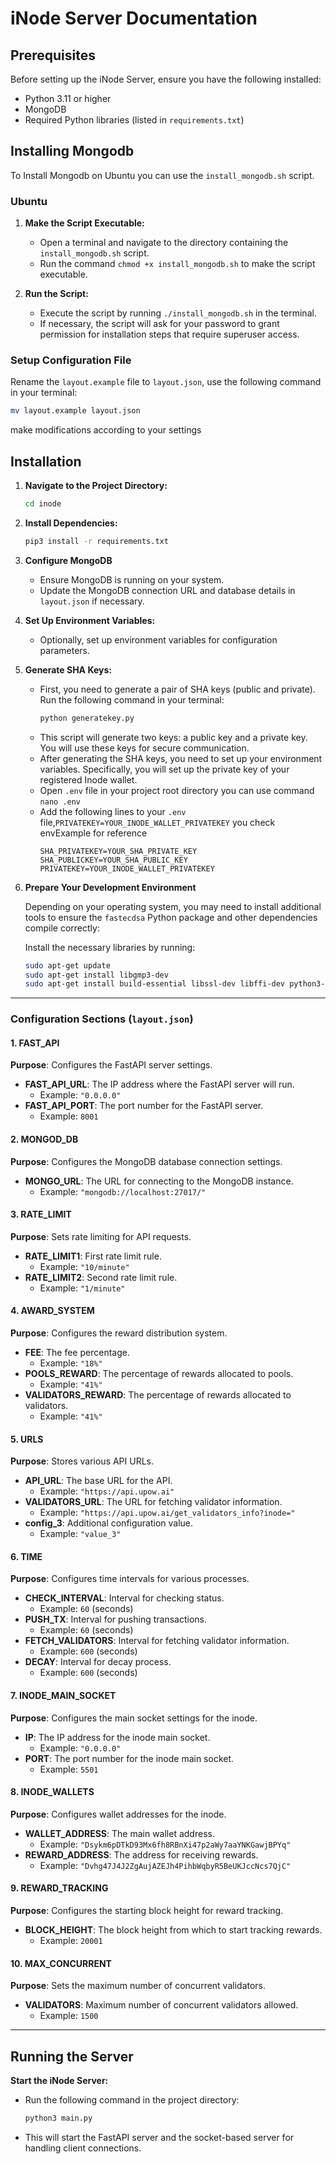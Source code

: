 # iNode Server Documentation

## Prerequisites

Before setting up the iNode Server, ensure you have the following installed:

- Python 3.11 or higher
- MongoDB
- Required Python libraries (listed in `requirements.txt`)

## Installing Mongodb

To Install Mongodb on Ubuntu you can use the `install_mongodb.sh` script.

### Ubuntu

1. **Make the Script Executable:**

   - Open a terminal and navigate to the directory containing the `install_mongodb.sh` script.
   - Run the command `chmod +x install_mongodb.sh` to make the script executable.

2. **Run the Script:**
   - Execute the script by running `./install_mongodb.sh` in the terminal.
   - If necessary, the script will ask for your password to grant permission for installation steps that require superuser access.

### Setup Configuration File

Rename the `layout.example` file to `layout.json`, use the following command in your terminal:

```sh
mv layout.example layout.json
```

make modifications according to your settings

## Installation

1. **Navigate to the Project Directory:**

   ```bash
   cd inode
   ```

2. **Install Dependencies:**

   ```bash
   pip3 install -r requirements.txt
   ```

3. **Configure MongoDB**

   - Ensure MongoDB is running on your system.
   - Update the MongoDB connection URL and database details in `layout.json` if necessary.

4. **Set Up Environment Variables:**

   - Optionally, set up environment variables for configuration parameters.

5. **Generate SHA Keys:**

   - First, you need to generate a pair of SHA keys (public and private). Run the following command in your terminal:
     ```bash
     python generatekey.py
     ```
   - This script will generate two keys: a public key and a private key. You will use these keys for secure communication.
   - After generating the SHA keys, you need to set up your environment variables. Specifically, you will set up the private key of your registered Inode wallet.
   - Open `.env` file in your project root directory you can use command `nano .env`
   - Add the following lines to your `.env` file,`PRIVATEKEY=YOUR_INODE_WALLET_PRIVATEKEY` you check envExample for reference
     ```
     SHA_PRIVATEKEY=YOUR_SHA_PRIVATE_KEY
     SHA_PUBLICKEY=YOUR_SHA_PUBLIC_KEY
     PRIVATEKEY=YOUR_INODE_WALLET_PRIVATEKEY
     ```

6. **Prepare Your Development Environment**

   Depending on your operating system, you may need to install additional tools to ensure the `fastecdsa` Python package and other dependencies compile correctly:

   Install the necessary libraries by running:

   ```bash
   sudo apt-get update
   sudo apt-get install libgmp3-dev
   sudo apt-get install build-essential libssl-dev libffi-dev python3-dev
   ```

---

### Configuration Sections (`layout.json`)

#### 1. FAST_API

**Purpose**: Configures the FastAPI server settings.

- **FAST_API_URL**: The IP address where the FastAPI server will run.
  - Example: `"0.0.0.0"`
- **FAST_API_PORT**: The port number for the FastAPI server.
  - Example: `8001`

#### 2. MONGOD_DB

**Purpose**: Configures the MongoDB database connection settings.

- **MONGO_URL**: The URL for connecting to the MongoDB instance.
  - Example: `"mongodb://localhost:27017/"`

#### 3. RATE_LIMIT

**Purpose**: Sets rate limiting for API requests.

- **RATE_LIMIT1**: First rate limit rule.
  - Example: `"10/minute"`
- **RATE_LIMIT2**: Second rate limit rule.
  - Example: `"1/minute"`

#### 4. AWARD_SYSTEM

**Purpose**: Configures the reward distribution system.

- **FEE**: The fee percentage.
  - Example: `"18%"`
- **POOLS_REWARD**: The percentage of rewards allocated to pools.
  - Example: `"41%"`
- **VALIDATORS_REWARD**: The percentage of rewards allocated to validators.
  - Example: `"41%"`

#### 5. URLS

**Purpose**: Stores various API URLs.

- **API_URL**: The base URL for the API.
  - Example: `"https://api.upow.ai"`
- **VALIDATORS_URL**: The URL for fetching validator information.
  - Example: `"https://api.upow.ai/get_validators_info?inode="`
- **config_3**: Additional configuration value.
  - Example: `"value_3"`

#### 6. TIME

**Purpose**: Configures time intervals for various processes.

- **CHECK_INTERVAL**: Interval for checking status.
  - Example: `60` (seconds)
- **PUSH_TX**: Interval for pushing transactions.
  - Example: `60` (seconds)
- **FETCH_VALIDATORS**: Interval for fetching validator information.
  - Example: `600` (seconds)
- **DECAY**: Interval for decay process.
  - Example: `600` (seconds)

#### 7. INODE_MAIN_SOCKET

**Purpose**: Configures the main socket settings for the inode.

- **IP**: The IP address for the inode main socket.
  - Example: `"0.0.0.0"`
- **PORT**: The port number for the inode main socket.
  - Example: `5501`

#### 8. INODE_WALLETS

**Purpose**: Configures wallet addresses for the inode.

- **WALLET_ADDRESS**: The main wallet address.
  - Example: `"Dsykm6pDTkD93Mx6fh8RBnXi47p2aWy7aaYNKGawjBPYq"`
- **REWARD_ADDRESS**: The address for receiving rewards.
  - Example: `"Dvhg47J4J2ZgAujAZEJh4PihbWqbyR5BeUKJccNcs7QjC"`

#### 9. REWARD_TRACKING

**Purpose**: Configures the starting block height for reward tracking.

- **BLOCK_HEIGHT**: The block height from which to start tracking rewards.
  - Example: `20001`

#### 10. MAX_CONCURRENT

**Purpose**: Sets the maximum number of concurrent validators.

- **VALIDATORS**: Maximum number of concurrent validators allowed.
  - Example: `1500`

---

## Running the Server

**Start the iNode Server:**

- Run the following command in the project directory:
  ```bash
  python3 main.py
  ```
- This will start the FastAPI server and the socket-based server for handling client connections.
